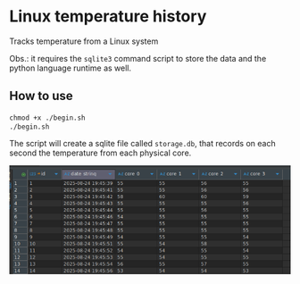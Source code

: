 # Linux temperature history

Tracks temperature from a Linux system

Obs.: it requires the `sqlite3` command script to store the data and the python language runtime as well.

## How to use

```
chmod +x ./begin.sh
./begin.sh
```

The script will create a sqlite file called `storage.db`, that records on each second the temperature from each physical core.

![Screenshot](screenshot.png)

